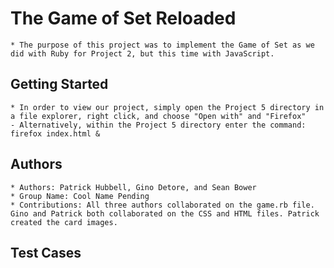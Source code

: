 # The Game of Set Reloaded

    * The purpose of this project was to implement the Game of Set as we did with Ruby for Project 2, but this time with JavaScript.

## Getting Started

    * In order to view our project, simply open the Project 5 directory in a file explorer, right click, and choose "Open with" and "Firefox"
    - Alternatively, within the Project 5 directory enter the command: firefox index.html &
    
## Authors

    * Authors: Patrick Hubbell, Gino Detore, and Sean Bower
    * Group Name: Cool Name Pending
    * Contributions: All three authors collaborated on the game.rb file. Gino and Patrick both collaborated on the CSS and HTML files. Patrick created the card images.

## Test Cases

